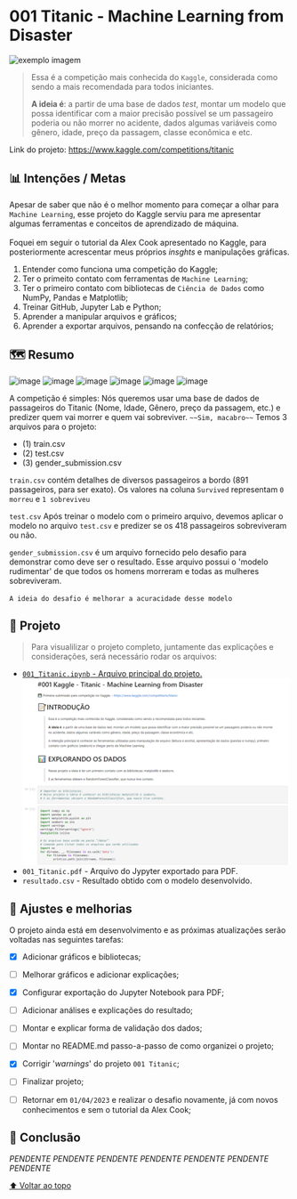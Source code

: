 # 001 Titanic - Machine Learning from Disaster
<img src="https://storage.googleapis.com/kaggle-competitions/kaggle/3136/logos/header.png" alt="exemplo imagem">

> Essa é a competição mais conhecida do `Kaggle`, considerada como sendo a mais recomendada para todos iniciantes.
> 
> **A ideia é**: a partir de uma base de dados *test*, montar um modelo que possa identificar com a maior precisão possível se um passageiro poderia ou não morrer no acidente, dados algumas variáveis como gênero, idade, preço da passagem, classe econômica e etc.
> 
Link do projeto: <a href="https://www.kaggle.com/competitions/titanic" target="_blank">https://www.kaggle.com/competitions/titanic</a>  

## 📊 Intenções / Metas
Apesar de saber que não é o melhor momento para começar a olhar para `Machine Learning`, esse projeto do Kaggle serviu para me apresentar algumas ferramentas e conceitos de aprendizado de máquina.<br><br>
Foquei em seguir o tutorial da Alex Cook apresentado no Kaggle, para posteriormente acrescentar meus próprios *insghts* e manipulações gráficas.
1. Entender como funciona uma competição do Kaggle;
2. Ter o primeito contato com ferramentas de `Machine Learning`;
3. Ter o primeiro contato com bibliotecas de `Ciência de Dados` como NumPy, Pandas e Matplotlib;
4. Treinar GitHub, Jupyter Lab e Python;
5. Aprender a manipular arquivos e gráficos;
6. Aprender a exportar arquivos, pensando na confecção de relatórios;

## 🗺️ Resumo
![image](https://img.shields.io/badge/Python-14354C?style=for-the-badge&logo=python&logoColor=white)
![image](https://img.shields.io/badge/Jupyter-F37626?style=for-the-badge&labelColor=F37626&logo=jupyter&logoColor=white)
![image](https://img.shields.io/badge/GitHub-100000?style=for-the-badge&labelColor=black&logo=github&logoColor=white)
![image](https://img.shields.io/badge/Kaggle-20beff?style=for-the-badge&labelColor=20beff&logo=Kaggle&logoColor=white)
![image](https://img.shields.io/badge/Excel-217346?style=for-the-badge&logo=microsoft-excel&logoColor=white)
![image](https://img.shields.io/badge/Windows-017AD7?style=for-the-badge&logo=windows&logoColor=white
)
<br>

A competição é simples: Nós queremos usar uma base de dados de passageiros do Titanic (Nome, Idade, Gênero, preço da passagem, etc.) e predizer quem vai morrer e quem vai sobreviver. `~~Sim, macabro~~`
Temos 3 arquivos para o projeto:
* (1) train.csv 
* (2) test.csv
* (3) gender_submission.csv

`train.csv` contém detalhes de diversos passageiros a bordo (891 passageiros, para ser exato). Os valores na coluna `Survived` representam `0 morreu` e `1 sobreviveu` <br> 

`test.csv` Após treinar o modelo com o primeiro arquivo, devemos aplicar o modelo no arquivo `test.csv` e predizer se os 418 passageiros sobreviveram ou não.<br> 

`gender_submission.csv` é um arquivo fornecido pelo desafio para demonstrar como deve ser o resultado. Esse arquivo possui o 'modelo rudimentar' de que todos os homens morreram e todas as mulheres sobreviveram. 
<br>

`A ideia do desafio é melhorar a acuracidade desse modelo`<br>

## 🚧 Projeto
> Para visualilizar o projeto completo, juntamente das explicações e considerações, será necessário rodar os arquivos:
* <a href="https://github.com/rafarodrigues/kaggle/blob/main/001_Titanic/001_Titanic.ipynb" target="_blank">`001_Titanic.ipynb` - Arquivo principal do projeto.</a>  
![screenshot do código](img/1.png)
* `001_Titanic.pdf` - Arquivo do Jypyter exportado para PDF. 
* `resultado.csv` - Resultado obtido com o modelo desenvolvido. 


## 📑 Ajustes e melhorias

O projeto ainda está em desenvolvimento e as próximas atualizações serão voltadas nas seguintes tarefas:

- [X] Adicionar gráficos e bibliotecas;
- [ ] Melhorar gráficos e adicionar explicações;
- [X] Configurar exportação do Jupyter Notebook para PDF;
- [ ] Adicionar análises e explicações do resultado;
- [ ] Montar e explicar forma de validação dos dados;
- [ ] Montar no README.md passo-a-passo de como organizei o projeto;
- [X] Corrigir '*warnings*' do projeto `001 Titanic`;
- [ ] Finalizar projeto;
- [ ] Retornar em `01/04/2023` e realizar o desafio novamente, já com novos conhecimentos e sem o tutorial da Alex Cook;


## 🚢 Conclusão
*PENDENTE* *PENDENTE* *PENDENTE* *PENDENTE* *PENDENTE* *PENDENTE* *PENDENTE* <br>

[⬆ Voltar ao topo](#001_Titanic)<br>
